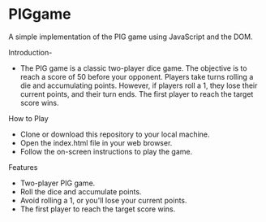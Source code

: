 # PIGgame
A simple implementation of the PIG game using JavaScript and the DOM.

Introduction-
* The PIG game is a classic two-player dice game. The objective is to reach a score of 50 before your opponent. Players take turns rolling a die and accumulating points. However, if players roll a 1, they lose their current points, and their turn ends. The first player to reach the target score wins.

How to Play
* Clone or download this repository to your local machine.
* Open the index.html file in your web browser.
* Follow the on-screen instructions to play the game.

Features
* Two-player PIG game.
* Roll the dice and accumulate points.
* Avoid rolling a 1, or you'll lose your current points.
* The first player to reach the target score wins.
